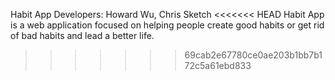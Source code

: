 Habit App
Developers: Howard Wu, Chris Sketch
<<<<<<< HEAD
Habit App is a web application focused on helping people create good habits or get rid of bad habits and lead a better life.  
>>>>>>> 69cab2e67780ce0ae203b1bb7b172c5a61ebd833
